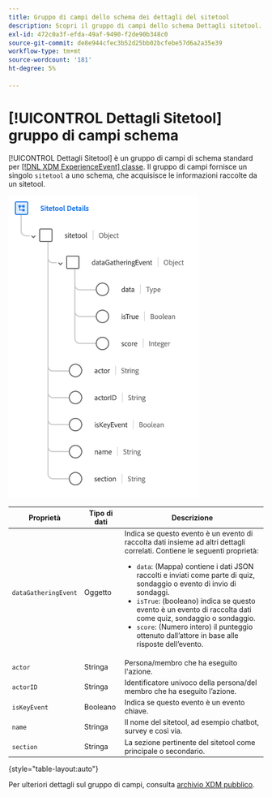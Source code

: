```yaml
---
title: Gruppo di campi dello schema dei dettagli del sitetool
description: Scopri il gruppo di campi dello schema Dettagli sitetool.
exl-id: 472c0a3f-efda-49af-9490-f2de90b348c0
source-git-commit: de8e944cfec3b52d25bb02bcfebe57d6a2a35e39
workflow-type: tm+mt
source-wordcount: '181'
ht-degree: 5%

---
```


# [!UICONTROL Dettagli Sitetool] gruppo di campi schema

[!UICONTROL Dettagli Sitetool] è un gruppo di campi di schema standard per [[!DNL XDM ExperienceEvent] classe](../../classes/experienceevent.md). Il gruppo di campi fornisce un singolo `sitetool` a uno schema, che acquisisce le informazioni raccolte da un sitetool.

![Struttura del gruppo di campi](../../images/field-groups/sitetool-details.png)

| Proprietà | Tipo di dati | Descrizione |
| --- | --- | --- |
| `dataGatheringEvent` | Oggetto | Indica se questo evento è un evento di raccolta dati insieme ad altri dettagli correlati. Contiene le seguenti proprietà:<ul><li>`data`: (Mappa) contiene i dati JSON raccolti e inviati come parte di quiz, sondaggio o evento di invio di sondaggi.</li><li>`isTrue`: (booleano) indica se questo evento è un evento di raccolta dati come quiz, sondaggio o sondaggio.</li><li>`score`: (Numero intero) il punteggio ottenuto dall’attore in base alle risposte dell’evento.</li></ul> |
| `actor` | Stringa | Persona/membro che ha eseguito l&#39;azione. |
| `actorID` | Stringa | Identificatore univoco della persona/del membro che ha eseguito l’azione. |
| `isKeyEvent` | Booleano | Indica se questo evento è un evento chiave. |
| `name` | Stringa | Il nome del sitetool, ad esempio chatbot, survey e così via. |
| `section` | Stringa | La sezione pertinente del sitetool come principale o secondario. |

{style="table-layout:auto"}

Per ulteriori dettagli sul gruppo di campi, consulta [archivio XDM pubblico](https://github.com/adobe/xdm/blob/master/components/fieldgroups/experience-event/industry-verticals/experienceevent-healthcare-sitetool.schema.json).
